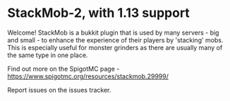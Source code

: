 # StackMob-2, with 1.13 support


Welcome! StackMob is a bukkit plugin that is used by many servers - big and small - to enhance the experience of their players by
'stacking' mobs. This is especially useful for monster grinders as there are usually many of the same type in one place.

Find out more on the SpigotMC page - https://www.spigotmc.org/resources/stackmob.29999/

Report issues on the issues tracker.
